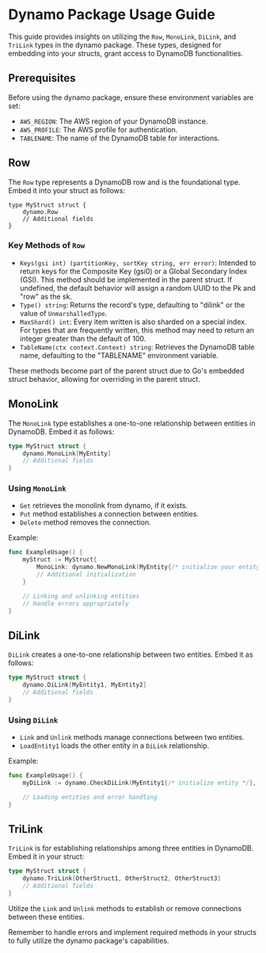 # Dynamo Package Usage Guide

This guide provides insights on utilizing the `Row`, `MonoLink`, `DiLink`, and `TriLink` types in the dynamo package. These types, designed for embedding into your structs, grant access to DynamoDB functionalities.

## Prerequisites

Before using the dynamo package, ensure these environment variables are set:

- `AWS_REGION`: The AWS region of your DynamoDB instance.
- `AWS_PROFILE`: The AWS profile for authentication.
- `TABLENAME`: The name of the DynamoDB table for interactions.

## Row

The `Row` type represents a DynamoDB row and is the foundational type. Embed it into your struct as follows:

```gp
type MyStruct struct {
    dynamo.Row
    // Additional fields
}
```

### Key Methods of `Row`

- `Keys(gsi int) (partitionKey, sortKey string, err error)`: Intended to return keys for the Composite Key (gsi0) or a Global Secondary Index (GSI). This method should be implemented in the parent struct. If undefined, the default behavior will assign a random UUID to the Pk and "row" as the sk.
- `Type() string`: Returns the record's type, defaulting to "dilink" or the value of `UnmarshalledType`.
- `MaxShard() int`: Every item written is also sharded on a special index. For types that are frequently written, this method may need to return an integer greater than the default of 100.
- `TableName(ctx context.Context) string`: Retrieves the DynamoDB table name, defaulting to the "TABLENAME" environment variable.
  

These methods become part of the parent struct due to Go's embedded struct behavior, allowing for overriding in the parent struct.

## MonoLink

The `MonoLink` type establishes a one-to-one relationship between entities in DynamoDB. Embed it as follows:

```go
type MyStruct struct {
    dynamo.MonoLink[MyEntity]
    // Additional fields
}
```

### Using `MonoLink`

- `Get` retrieves the monolink from dynamo, if it exists.
- `Put` method establishes a connection between entities.
- `Delete` method removes the connection.

Example:

```go
func ExampleUsage() {
    myStruct := MyStruct{
        MonoLink: dynamo.NewMonoLink(MyEntity{/* initialize your entity here */}),
        // Additional initialization
    }

    // Linking and unlinking entities
    // Handle errors appropriately
}
```

## DiLink

`DiLink` creates a one-to-one relationship between two entities. Embed it as follows:

```go
type MyStruct struct {
    dynamo.DiLink[MyEntity1, MyEntity2]
    // Additional fields
}
```

### Using `DiLink`

- `Link` and `Unlink` methods manage connections between two entities.
- `LoadEntity1` loads the other entity in a `DiLink` relationship.

Example:

```go
func ExampleUsage() {
    myDiLink := dynamo.CheckDiLink(MyEntity1{/* initialize entity */}, nil)

    // Loading entities and error handling
}
```

## TriLink

`TriLink` is for establishing relationships among three entities in DynamoDB. Embed it in your struct:

```go
type MyStruct struct {
    dynamo.TriLink[OtherStruct1, OtherStruct2, OtherStruct3]
    // Additional fields
}
```

Utilize the `Link` and `Unlink` methods to establish or remove connections between these entities. 

Remember to handle errors and implement required methods in your structs to fully utilize the dynamo package's capabilities.
